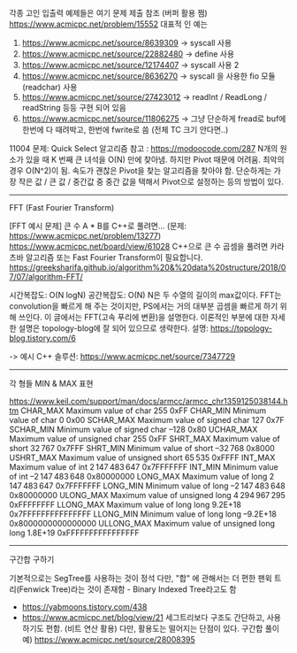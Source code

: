 각종 고인 입출력 예제들은 여기 문제 제출 참조 (버퍼 활용 쩜)
https://www.acmicpc.net/problem/15552
대표적 인 예는 
1. https://www.acmicpc.net/source/8639309 -> syscall 사용
2. https://www.acmicpc.net/source/22882480 -> define 사용
3. https://www.acmicpc.net/source/12174407 -> syscall 사용 2
4. https://www.acmicpc.net/source/8636270 -> syscall 을 사용한 fio 모듈 (readchar) 사용
5. https://www.acmicpc.net/source/27423012 -> readInt / ReadLong / readString 등등 구현 되어 있음
6. https://www.acmicpc.net/source/11806275 -> 그냥 단순하게 fread로 buf에 한번에 다 때려박고, 한번에 fwrite로 씀 (전체 TC 크기 안다면..)

11004 문제: Quick Select 알고리즘
참고 : https://modoocode.com/287
N개의 원소가 있을 때 K 번째 큰 녀석을 O(N) 만에 찾아냄.
하지만 Pivot 때문에 어려움. 최악의 경우 O(N^2)이 됨.
속도가 괜찮은 Pivot을 찾는 알고리즘을 찾아야 함.
단순하게는 가장 작은 값 / 큰 값 / 중간값 중 중간 값을 택해서 Pivot으로 설정하는 등의 방법이 있다.

-----------------------------------------

FFT (Fast Fourier Transform)

[FFT 예시 문제]
큰 수 A * B를 C++로 풀려면... (문제: https://www.acmicpc.net/problem/13277)
https://www.acmicpc.net/board/view/61028
C++으로 큰 수 곱셈을 풀려면 카라츠바 알고리즘 또는 Fast Fourier Transform이 필요합니다.
https://greeksharifa.github.io/algorithm%20&%20data%20structure/2018/07/07/algorithm-FFT/

시간복잡도: O(N logN)
공간복잡도: O(N)
N은 두 수열의 길이의 max값이다.
FFT는 convolution을 빠르게 해 주는 것이지만, PS에서는 거의 대부분 곱셈을 빠르게 하기 위해 쓰인다.
이 글에서는 FFT(고속 푸리에 변환)을 설명한다.
이론적인 부분에 대한 자세한 설명은 topology-blog에 잘 되어 있으므로 생략한다.
설명: https://topology-blog.tistory.com/6

-> 예시 C++ 솔루션: https://www.acmicpc.net/source/7347729


--------------------------------------------
각 형들 MIN & MAX 표현

https://www.keil.com/support/man/docs/armcc/armcc_chr1359125038144.htm
CHAR_MAX	Maximum value of char	255	0xFF
CHAR_MIN	Minimum value of char	0	0x00
SCHAR_MAX	Maximum value of signed char	127	0x7F
SCHAR_MIN	Minimum value of signed char	–128	0x80
UCHAR_MAX	Maximum value of unsigned char	255	0xFF
SHRT_MAX	Maximum value of short	32 767	0x7FFF
SHRT_MIN	Minimum value of short	–32 768	0x8000
USHRT_MAX	Maximum value of unsigned short	65 535	0xFFFF
INT_MAX 	Maximum value of int	2 147 483 647	0x7FFFFFFF
INT_MIN 	Minimum value of int	–2 147 483 648	0x80000000
LONG_MAX	Maximum value of long	2 147 483 647	0x7FFFFFFF
LONG_MIN	Minimum value of long	–2 147 483 648	0x80000000
ULONG_MAX	Maximum value of unsigned long	4 294 967 295	0xFFFFFFFF
LLONG_MAX	Maximum value of long long	9.2E+18	0x7FFFFFFFFFFFFFFF
LLONG_MIN	Minimum value of long long	–9.2E+18	0x8000000000000000
ULLONG_MAX	Maximum value of unsigned long long	1.8E+19	0xFFFFFFFFFFFFFFFF


-------------------------------------------
구간합 구하기

기본적으로는 SegTree를 사용하는 것이 정석
다만, "합" 에 관해서는 더 편한 팬윅 트리(Fenwick Tree)라는 것이 존재함 - Binary Indexed Tree라고도 함
 - https://yabmoons.tistory.com/438
 - https://www.acmicpc.net/blog/view/21
세그트리보다 구조도 간단하고, 사용하기도 편함. (비트 연산 활용)
다만, 활용도는 떨어지는 단점이 있다.
구간합 풀이 예) https://www.acmicpc.net/source/28008395
